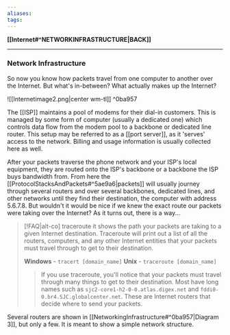 ```yaml
---
aliases:
tags:
---
```

**[[Internet#^NETWORKINFRASTRUCTURE|BACK]]**

---
### Network Infrastructure
So now you know how packets travel from one computer to another over the Internet. But what's in-between? What actually makes up the Internet?

![[Internetimage2.png|center wm-tl]] ^0ba957

The [[ISP]] maintains a pool of modems for their dial-in customers. This is managed by some form of computer (usually a dedicated one) which controls data flow from the modem pool to a backbone or dedicated line router. This setup may be referred to as a [[port server]], as it 'serves' access to the network. Billing and usage information is usually collected here as well.

After your packets traverse the phone network and your ISP's local equipment, they are routed onto the ISP's backbone or a backbone the ISP buys bandwidth from. From here the [[ProtocolStacksAndPackets#^5ae9a6|packets]] will usually journey through several routers and over several backbones, dedicated lines, and other networks until they find their destination, the computer with address 5.6.7.8. But wouldn't it would be nice if we knew the exact route our packets were taking over the Internet? As it turns out, there is a way...
>[!FAQ|alt-co] traceroute
> it shows the path your packets are taking to a given Internet destination. Traceroute will print out a list of all the routers, computers, and any other Internet entities that your packets must travel through to get to their destination.
> 
> **Windows** - `tracert [domain_name]`
> **Unix** - `traceroute [domain_name]`
> 
>> If you use traceroute, you'll notice that your packets must travel through many things to get to their destination. Most have long names such as `sjc2-core1-h2-0-0.atlas.digex.net` and `fddi0-0.br4.SJC.globalcenter.net`. These are Internet routers that decide where to send your packets.

Several routers are shown in [[NetworkingInfrastructure#^0ba957|Diagram 3]], but only a few. It is meant to show a simple network structure.

<br>